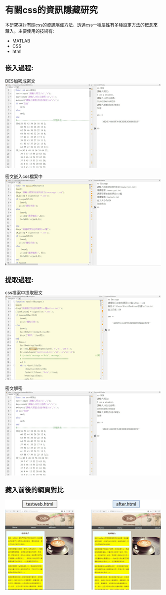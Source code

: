 # 有關css的資訊隱藏研究
本研究探討有關css的資訊隱藏方法，透過css一種屬性有多種設定方法的概念來藏入。主要使用的技術有:
* MATLAB
* CSS
* html

## 嵌入過程:
DES加密成密文
<img src="https://github.com/irene0516/Data_hiding_Web/blob/main/img_folder/encrypt.jpg" width = "600" alt="图片名称" align=center />
<br><br>
密文嵌入css檔案中
<img src="https://github.com/irene0516/Data_hiding_Web/blob/main/img_folder/embbeding.jpg" width = "600" alt="图片名称" align=center />

## 提取過程:
css檔案中提取密文
<img src="https://github.com/irene0516/Data_hiding_Web/blob/main/img_folder/extract.jpg" width = "600" alt="图片名称" align=center />
<br><br>
密文解密
<img src="https://github.com/irene0516/Data_hiding_Web/blob/main/img_folder/encrypt.jpg" width = "600" alt="图片名称" align=center />

## 藏入前後的網頁對比
<img src="https://github.com/irene0516/Data_hiding_Web/blob/main/img_folder/result.jpg" width = "600" alt="图片名称" align=center />

